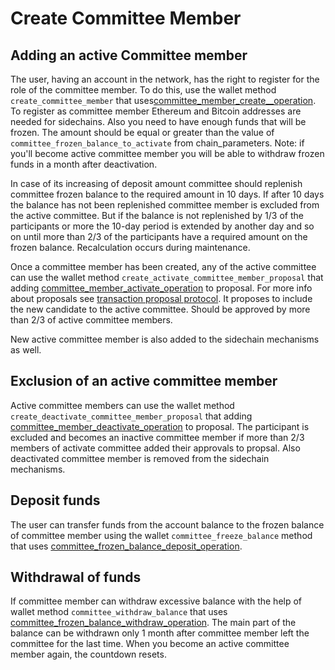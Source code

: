 # Create Committee Member

## Adding an active Committee member

The user, having an account in the network, has the right to register for the role of the committee member. To do this, use the wallet method `create_committee_member` that uses[committee\_member\_create_\_operation](/api-reference/echo-operations/committee-member.md#committee_member_activate_operation). To register as committee member Ethereum and Bitcoin addresses are needed for sidechains. Also you need to have enough funds that will be frozen. The amount should be equal or greater than the value of `committee_frozen_balance_to_activate` from chain_parameters. Note: if you'll become active committee member you will be able to withdraw frozen funds in a month after deactivation.
   
In case of its increasing of deposit amount committee should replenish committee frozen balance to the required amount in 10 days. If after 10 days the balance has not been replenished committee member is excluded from the active committee. But if the balance is not replenished by 1/3 of the participants or more the 10-day period is extended by another day and so on until more than 2/3 of the participants have a required amount on the frozen balance. Recalculation occurs during maintenance.

Once a committee member has been created, any of the active committee can use the wallet method `create_activate_committee_member_proposal` that adding [committee\_member\_activate\_operation](/api-reference/echo-operations/committee-member.md#committee_member_activate_operation) to proposal. For more info about proposals see [transaction proposal protocol](/api-reference/echo-operations/README.md#transaction-proposal-protocol). It proposes to include the new candidate to the active committee. Should be approved by more than 2/3 of active committee members.

New active committee member is also added to the sidechain mechanisms as well.

## Exclusion of an active committee member

Active committee members can use the wallet method `create_deactivate_committee_member_proposal` that adding [committee\_member\_deactivate\_operation](/api-reference/echo-operations/committee-member.md#committee_member_deactivate_operation) to proposal. The participant is excluded and becomes an inactive committee member if more than 2/3 members of activate committee added their approvals to propsal. Also deactivated committee member is removed from the sidechain mechanisms.

## Deposit funds

The user can transfer funds from the account balance to the frozen balance of committee member using the wallet `committee_freeze_balance` method that uses [committee\_frozen\_balance\_deposit\_operation](/api-reference/echo-operations/committee-member.md#committee_frozen_balance_deposit_operation).

## Withdrawal of funds

If committee member can withdraw excessive balance with the help of wallet method `committee_withdraw_balance` that uses [committee\_frozen\_balance\_withdraw\_operation](/api-reference/echo-operations/committee-member.md#committee_frozen_balance_withdraw_operation). The main part of the balance can be withdrawn only 1 month after committee member left the committee for the last time. When you become an active committee member again, the countdown resets.